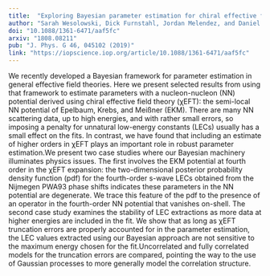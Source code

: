 ```yaml
---
title:  "Exploring Bayesian parameter estimation for chiral effective field theory using nucleon-nucleon phase shifts"
author: "Sarah Wesolowski, Dick Furnstahl, Jordan Melendez, and Daniel Phillips"
doi: "10.1088/1361-6471/aaf5fc"
arxiv: "1808.08211"
pub: "J. Phys. G 46, 045102 (2019)"
link: "https://iopscience.iop.org/article/10.1088/1361-6471/aaf5fc"
---
```


We recently developed a Bayesian framework for parameter estimation in general effective field theories. Here we present selected results from using that framework to estimate parameters with a nucleon-nucleon (NN) potential derived using chiral effective field theory (χEFT): the semi-local NN potential of Epelbaum, Krebs, and Meißner (EKM). There are many NN scattering data, up to high energies, and with rather small errors, so imposing a penalty for unnatural low-energy constants (LECs) usually has a small effect on the fits. In contrast, we have found that including an estimate of higher orders in χEFT plays an important role in robust parameter estimation.We present two case studies where our Bayesian machinery illuminates physics issues. The first involves the EKM potential at fourth order in the χEFT expansion: the two-dimensional posterior probability density function (pdf) for the fourth-order s-wave LECs obtained from the Nijmegen PWA93 phase shifts indicates these parameters in the NN potential are degenerate. We trace this feature of the pdf to the presence of an operator in the fourth-order NN potential that vanishes on-shell. The second case study examines the stability of LEC extractions as more data at higher energies are included in the fit. We show that as long as χEFT truncation errors are properly accounted for in the parameter estimation, the LEC values extracted using our Bayesian approach are not sensitive to the maximum energy chosen for the fit.Uncorrelated and fully correlated models for the truncation errors are compared, pointing the way to the use of Gaussian processes to more generally model the correlation structure.
